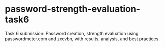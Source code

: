 # password-strength-evaluation-task6
Task 6 submission: Password creation, strength evaluation using passwordmeter.com and zxcvbn, with results, analysis, and best practices.
